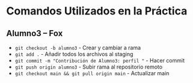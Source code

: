 # Comandos Utilizados en la Práctica

## Alumno3 – Fox
- `git checkout -b alumno3` - Crear y cambiar a rama
- `git add .` - Añadir todos los archivos al staging
- `git commit -m "Contribución de Alumno3: perfil "` - Hacer commit
- `git push origin alumno3` - Subir rama al repositorio remoto
- `git checkout main && git pull origin main` - Actualizar main

